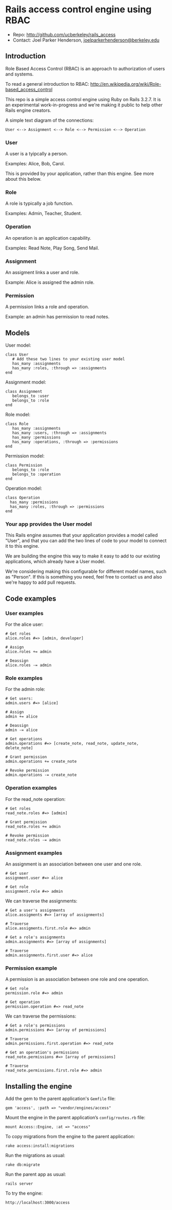 # Rails access control engine using RBAC

* Repo: <http://github.com/ucberkeley/rails_access>
* Contact: Joel Parker Henderson, <joelparkerhenderson@berkeley.edu>


## Introduction


Role Based Access Control (RBAC) is an approach to authorization of users and systems.

To read a general introduction to RBAC: http://en.wikipedia.org/wiki/Role-based_access_control

This repo is a simple access control engine using Ruby on Rails 3.2.7. It is an experimental work-in-progress and we're making it public to help other Rails engine creators.

A simple text diagram of the connections:

    User <--> Assignment <--> Role <--> Permission <--> Operation


### User


A user is a tyipcally a person.

Examples: Alice, Bob, Carol.

This is provided by your application, rather than this engine. See more about this below.


### Role


A role is typically a job function.

Examples: Admin, Teacher, Student.


### Operation


An operation is an application capability. 

Examples: Read Note, Play Song, Send Mail.


### Assignment


An assigment links a user and role. 

Example: Alice is assigned the admin role.


### Permission


A permission links a role and operation. 

Example: an admin has permission to read notes.


##  Models


User model:

    class User
       # Add these two lines to your existing user model
       has_many :assignments
       has_many :roles, :through => :assignments
    end


Assignment model:

    class Assignment
       belongs_to :user
       belongs_to :role
    end


Role model:

    class Role
       has_many :assignments
       has_many :users, :through => :assignments
       has_many :permissions
       has_many :operations, :through => :permissions
    end


Permission model:

    class Permission
       belongs_to :role
       belongs_to :operation
    end


Operation model:

    class Operation
      has_many :permissions
      has_many :roles, :through => :permissions
    end



### Your app provides the User model


This Rails engine assumes that your application provides a model called "User", and that you can add the two lines of code to your model to connect it to this engine.

We are building the engine this way to make it easy to add to our existing applications, which already have a User model.

We're considering making this configurable for different model names, such as "Person". If this is something you need, feel free to contact us and also we're happy to add pull requests.


## Code examples


### User examples


For the alice user:

    # Get roles
    alice.roles #=> [admin, developer]

    # Assign
    alice.roles += admin

    # Deassign
    alice.roles -= admin


### Role examples


For the admin role:

    # Get users:
    admin.users #=> [alice]

    # Assign
    admin += alice

    # Deassign
    admin -= alice

    # Get operations
    admin.operations #=> [create_note, read_note, update_note, delete_note]

    # Grant permission
    admin.operations += create_note

    # Revoke permission
    admin.operations -= create_note


### Operation examples 


For the read_note operation:

    # Get roles
    read_note.roles #=> [admin]

    # Grant permission
    read_note.roles += admin

    # Revoke permission
    read_note.roles -= admin


### Assignment examples


An assignment is an association between one user and one role. 

    # Get user
    assignment.user #=> alice

    # Get role
    assignment.role #=> admin


We can traverse the assignments:

    # Get a user's assignments
    alice.assigments #=> [array of assignments]

    # Traverse
    alice.assigments.first.role #=> admin

    # Get a role's assignments
    admin.assignments #=> [array of assignments]
    
    # Traverse
    admin.assignments.first.user #=> alice


### Permission example


A permission is an association between one role and one operation. 

    # Get role
    permission.role #=> admin
    
    # Get operation
    permission.operation #=> read_note


We can traverse the permissions:

    # Get a role's permissions
    admin.permissions #=> [array of permissions]

    # Traverse
    admin.permissions.first.operation #=> read_note
    
    # Get an operation's permissions
    read_note.permissions #=> [array of permissions]

    # Traverse
    read_note.permissions.first.role #=> admin
    
    
## Installing the engine


Add the gem to the parent application's <code>Gemfile</code> file:

    gem 'access', :path => "vendor/engines/access"


Mount the engine in the parent application’s <code>config/routes.rb</code> file:

    mount Access::Engine, :at => "access"


To copy migrations from the engine to the parent application:

    rake access:install:migrations


Run the migrations as usual:

    rake db:migrate


Run the parent app as usual:

    rails server


To try the engine:

    http://localhost:3000/access
